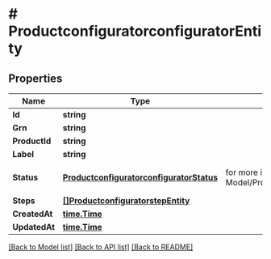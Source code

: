 # # ProductconfiguratorconfiguratorEntity


## Properties 


Name | Type | Description | Notes
------------ | ------------- | ------------- | -------------
**Id**| **string** |   | [optional]
**Grn**| **string** |   | [optional]
**ProductId**| **string** |   | [optional]
**Label**| **string** |   | [optional]
**Status**| [**ProductconfiguratorconfiguratorStatus**](ProductconfiguratorconfiguratorStatus.md) |  for more information please, see Model/ProductconfiguratorconfiguratorStatus.php  | [optional] [default to UNKNOWN]
**Steps**| [**[]ProductconfiguratorstepEntity**](ProductconfiguratorstepEntity.md) |   | [optional]
**CreatedAt**| [**time.Time**](time.Time.md) |   | [optional]
**UpdatedAt**| [**time.Time**](time.Time.md) |   | [optional]


[[Back to Model list]](../../README.md#models) [[Back to API list]](../../README.md#endpoints) [[Back to README]](../../README.md)

